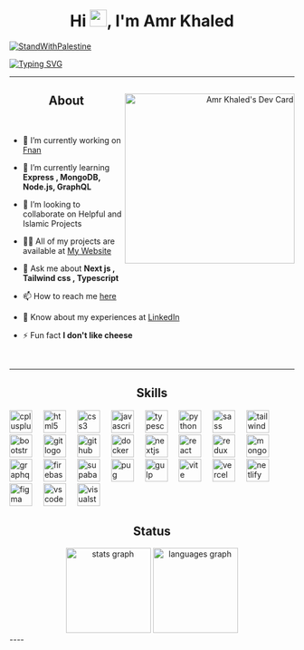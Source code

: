 <h1 align="center">Hi <img src="https://media.giphy.com/media/hvRJCLFzcasrR4ia7z/giphy.gif" width="30">, I'm Amr Khaled </h1> 

<div>

[![StandWithPalestine](https://raw.githubusercontent.com/Safouene1/support-palestine-banner/master/StandWithPalestine.svg)](https://techforpalestine.org/learn-more)

[![Typing SVG](https://readme-typing-svg.demolab.com?font=Fira+Code&pause=1000&width=435&lines=A+passionate+Front-End+Web+developer;A+passionate+Designer;Muslim+and+Egyptian)](https://git.io/typing-svg)




</div>



----
<div>
    <div align="right">
<!--   <a href="https://api.daily.dev/3mr5aled" target="_blank">
    <img
      width="256"
      align="right"
      src="https://api.daily.dev/devcards/f56e083a43464fbe9926244094772702.png?r=phq"
    />
  </a> -->
  <a href="https://app.daily.dev/3mr5aled" target="_blank">
    <img 
      width="300"
      align="right"
      src="https://api.daily.dev/devcards/v2/PernhF2lp.png?r=dxt&type=default"
      alt="Amr Khaled's Dev Card"
      />
  </a>
</div>
    
<div>

<h2 align="center" style="border-bottom: 0;">
About
</h2>
<br>

- 🔭 I’m currently working on [Fnan](https://fnan-dribble-clone.vercel.app/)

- 🌱 I’m currently learning **Express , MongoDB, Node.js, GraphQL**
  
- 👯 I’m looking to collaborate on Helpful and Islamic Projects

- 👨‍💻 All of my projects are available at [My Website](https://3mr5aled.netlify.app/)

- 💬 Ask me about **Next js , Tailwind css , Typescript**

- 📫 How to reach me [here](https://3mr5aled.netlify.app/#contact)

- 📄 Know about my experiences at [LinkedIn](https://www.linkedin.com/in/3mr5aled/)

- ⚡ Fun fact **I don't like cheese**

    </div>
</div>
<br>

----
<div>
<div align="left">
    
<h2 align="center">
Skills
</h2>

<!--
[![My Skills](https://skillicons.dev/icons?i=html,css,js,ts,cpp,react,pug,figma,tailwind,redux,nextjs,firebase,bootstrap,sass,webpack,vite,gulp,git,arduino,vscode,vercel,netlify,github,wordpress,docker,bash&perline=5&theme=dark)](https://skillicons.dev)
-->
<div align="left">
  <img src="https://skillicons.dev/icons?i=cpp" height="40" alt="cplusplus logo"  />
  <img width="12" />
  <img src="https://skillicons.dev/icons?i=html" height="40" alt="html5 logo"  />
  <img width="12" />
  <img src="https://skillicons.dev/icons?i=css" height="40" alt="css3 logo"  />
  <img width="12" />
  <img src="https://skillicons.dev/icons?i=js" height="40" alt="javascript logo"  />
  <img width="12" />
  <img src="https://skillicons.dev/icons?i=ts" height="40" alt="typescript logo"  />
  <img width="12" />
  <img src="https://skillicons.dev/icons?i=py" height="40" alt="python logo"  />
  <img width="12" />
  <img src="https://skillicons.dev/icons?i=sass" height="40" alt="sass logo"  />
  <img width="12" />
  <img src="https://skillicons.dev/icons?i=tailwind" height="40" alt="tailwindcss logo"  />
  <img width="12" />
  <img src="https://skillicons.dev/icons?i=bootstrap" height="40" alt="bootstrap logo"  />
  <img width="12" />
  <img src="https://skillicons.dev/icons?i=git" height="40" alt="git logo"  />
  <img width="12" />
  <img src="https://skillicons.dev/icons?i=github" height="40" alt="github logo"  />
  <img width="12" />
  <img src="https://skillicons.dev/icons?i=docker" height="40" alt="docker logo"  />
  <img width="12" />
  <img src="https://skillicons.dev/icons?i=nextjs" height="40" alt="nextjs logo"  />
  <img width="12" />
  <img src="https://skillicons.dev/icons?i=react" height="40" alt="react logo"  />
  <img width="12" />
  <img src="https://skillicons.dev/icons?i=redux" height="40" alt="redux logo"  />
  <img width="12" />
  <img src="https://skillicons.dev/icons?i=mongodb" height="40" alt="mongodb logo"  />
  <img width="12" />
  <img src="https://skillicons.dev/icons?i=graphql" height="40" alt="graphql logo"  />
  <img width="12" />
  <img src="https://skillicons.dev/icons?i=firebase" height="40" alt="firebase logo"  />
  <img width="12" />
  <img src="https://skillicons.dev/icons?i=supabase" height="40" alt="supabase logo"  />
  <img width="12" />
  <img src="https://skillicons.dev/icons?i=pug" height="40" alt="pug logo"  />
  <img width="12" />
  <img src="https://skillicons.dev/icons?i=gulp" height="40" alt="gulp logo"  />
  <img width="12" />
  <img src="https://skillicons.dev/icons?i=vite" height="40" alt="vite logo"  />
  <img width="12" />
  <img src="https://skillicons.dev/icons?i=vercel" height="40" alt="vercel logo"  />
  <img width="12" />
  <img src="https://skillicons.dev/icons?i=netlify" height="40" alt="netlify logo"  />
  <img width="12" />
  <img src="https://skillicons.dev/icons?i=figma" height="40" alt="figma logo"  />
  <img width="12" />
  <img src="https://skillicons.dev/icons?i=vscode" height="40" alt="vscode logo"  />
  <img width="12" />
  <img src="https://skillicons.dev/icons?i=visualstudio" height="40" alt="visualstudio logo"  />
</div>
</div>
</div>

<div align="right">
    

<h2 align="center">
Status
</h2>

<div align="center">
  <img src="https://github-readme-stats.vercel.app/api?username=3mr-5aled&hide_title=false&hide_rank=false&show_icons=true&include_all_commits=true&count_private=true&disable_animations=false&theme=react&locale=en&hide_border=false&order=1" height="150" alt="stats graph"  />
  <img src="https://github-readme-stats.vercel.app/api/top-langs?username=3mr-5aled&locale=en&hide_title=false&layout=compact&card_width=320&langs_count=5&theme=react&hide_border=false&order=2" height="150" alt="languages graph"  />
</div>

</div>
</div>
----
<!--
<img src="https://raw.githubusercontent.com/3mr-5aled/3mr-5aled/output/snake.svg" alt="Snake animation" />

----
-->
<h2 align="center">
Support Me
</h2>

<div align="center">
<a href="https://www.buymeacoffee.com/3mr5aled"><img src="https://cdn.buymeacoffee.com/buttons/v2/default-yellow.png" width="200" /></a>
</div>

